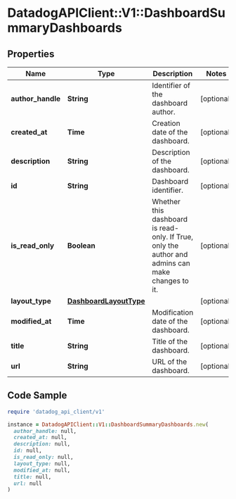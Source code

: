 # DatadogAPIClient::V1::DashboardSummaryDashboards

## Properties

| Name | Type | Description | Notes |
| ---- | ---- | ----------- | ----- |
| **author_handle** | **String** | Identifier of the dashboard author. | [optional] |
| **created_at** | **Time** | Creation date of the dashboard. | [optional] |
| **description** | **String** | Description of the dashboard. | [optional] |
| **id** | **String** | Dashboard identifier. | [optional] |
| **is_read_only** | **Boolean** | Whether this dashboard is read-only. If True, only the author and admins can make changes to it. | [optional] |
| **layout_type** | [**DashboardLayoutType**](DashboardLayoutType.md) |  | [optional] |
| **modified_at** | **Time** | Modification date of the dashboard. | [optional] |
| **title** | **String** | Title of the dashboard. | [optional] |
| **url** | **String** | URL of the dashboard. | [optional] |

## Code Sample

```ruby
require 'datadog_api_client/v1'

instance = DatadogAPIClient::V1::DashboardSummaryDashboards.new(
  author_handle: null,
  created_at: null,
  description: null,
  id: null,
  is_read_only: null,
  layout_type: null,
  modified_at: null,
  title: null,
  url: null
)
```

